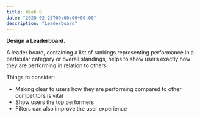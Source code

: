 ```yaml
---
title: Week 8
date: "2020-02-23T00:00:00+00:00"
description: "Leaderboard"
---
```


**Design a Leaderboard.**

A leader board, containing a list of rankings representing performance in a particular category or overall standings, helps to show users exactly how they are performing in relation to others.

Things to consider:
- Making clear to users how they are performing compared to other competitors is vital
- Show users the top performers
- Filters can also improve the user experience
